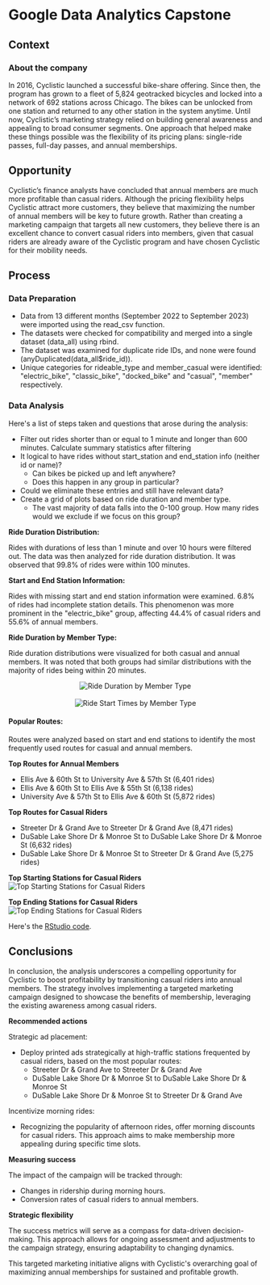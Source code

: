 # Google Data Analytics Capstone


## Context
### About the company
In 2016, Cyclistic launched a successful bike-share offering. Since then, the program has grown to a fleet of 5,824 geotracked bicycles and locked into a network of 692 stations across Chicago. The bikes can be unlocked from one station and returned to
any other station in the system anytime. 
Until now, Cyclistic’s marketing strategy relied on building general awareness and appealing to broad consumer segments. One approach that helped make these things possible was the flexibility of its pricing plans: single-ride passes, full-day passes, and
annual memberships.

## Opportunity
Cyclistic’s finance analysts have concluded that annual members are much more profitable than casual riders. Although the pricing flexibility helps Cyclistic attract more customers, they believe that maximizing the number of annual members will be key to
future growth. Rather than creating a marketing campaign that targets all new customers, they believe there is an excellent chance to convert casual riders into members, given that casual riders are already aware of the Cyclistic program and have
chosen Cyclistic for their mobility needs.

## Process
### Data Preparation
  - Data from 13 different months (September 2022 to September 2023) were imported using the read_csv function.
  - The datasets were checked for compatibility and merged into a single dataset (data_all) using rbind.
  - The dataset was examined for duplicate ride IDs, and none were found (anyDuplicated(data_all$ride_id)).
  - Unique categories for rideable_type and member_casual were identified: "electric_bike", "classic_bike", "docked_bike" and "casual", "member" respectively.

### Data Analysis
Here's a list of steps taken and questions that arose during the analysis:
  - Filter out rides shorter than or equal to 1 minute and longer than 600 minutes. Calculate summary statistics after filtering
  - It logical to have rides without start_station and end_station info (neither id or name)? 
    - Can bikes be picked up and left anywhere?
    - Does this happen in any group in particular?
  - Could we eliminate these entries and still have relevant data?
  - Create a grid of plots based on ride duration and member type.
    - The vast majority of data falls into the 0-100 group. How many rides would we exclude if we focus on this group?


**Ride Duration Distribution:**

  Rides with durations of less than 1 minute and over 10 hours were filtered out. The data was then analyzed for ride duration distribution.
  It was observed that 99.8% of rides were within 100 minutes.

  
**Start and End Station Information:**

  Rides with missing start and end station information were examined. 6.8% of rides had incomplete station details.
  This phenomenon was more prominent in the "electric_bike" group, affecting 44.4% of casual riders and 55.6% of annual members.


**Ride Duration by Member Type:**

  Ride duration distributions were visualized for both casual and annual members.
  It was noted that both groups had similar distributions with the majority of rides being within 20 minutes.
  
  <!--    
    ![Ride Duration by Member Type](plot_ride_duration_distribution_by_member_type.png)
    ![Ride Start Times by Member Type](plot_ride_start_times_by_member_type.png) 
  
  -->
<p align="center">
  <img align="center" src="plot_ride_duration_distribution_by_member_type.png" alt="Ride Duration by Member Type">
</br></br>
  
  <img align="center" src="plot_ride_start_times_by_member_type.png" alt="Ride Start Times by Member Type">
</p>
  <!--   
  <img align="right" src="plot_ride_start_times_by_member_type.png" alt="Ride Start Times by Member Type">  
  -->
  


  
#### Popular Routes:
  Routes were analyzed based on start and end stations to identify the most frequently used routes for casual and annual members.
  
  **Top Routes for Annual Members**
  
  - Ellis Ave & 60th St to University Ave & 57th St (6,401 rides)
  - Ellis Ave & 60th St to Ellis Ave & 55th St (6,138 rides)
  - University Ave & 57th St to Ellis Ave & 60th St (5,872 rides)

  
  **Top Routes for Casual Riders**
  
  - Streeter Dr & Grand Ave to Streeter Dr & Grand Ave (8,471 rides)
  - DuSable Lake Shore Dr & Monroe St to DuSable Lake Shore Dr & Monroe St (6,632 rides)
  - DuSable Lake Shore Dr & Monroe St to Streeter Dr & Grand Ave (5,275 rides)


**Top Starting Stations for Casual Riders**
![Top Starting Stations for Casual Riders](viz_geographical_05_casual_start.png)

**Top Ending Stations for Casual Riders**
![Top Ending Stations for Casual Riders](viz_geographical_05_casual_end.png)


Here's the [RStudio code](RStudio_code.r).





## Conclusions

In conclusion, the analysis underscores a compelling opportunity for Cyclistic to boost profitability by transitioning casual riders into annual members. The strategy involves implementing a targeted marketing campaign designed to showcase the benefits of membership, leveraging the existing awareness among casual riders.

**Recommended actions**

Strategic ad placement:
- Deploy printed ads strategically at high-traffic stations frequented by casual riders, based on the most popular routes:
  - Streeter Dr & Grand Ave to Streeter Dr & Grand Ave
  - DuSable Lake Shore Dr & Monroe St to DuSable Lake Shore Dr & Monroe St
  - DuSable Lake Shore Dr & Monroe St to Streeter Dr & Grand Ave

Incentivize morning rides:
- Recognizing the popularity of afternoon rides, offer morning discounts for casual riders. This approach aims to make membership more appealing during specific time slots.


**Measuring success**

The impact of the campaign will be tracked through:

- Changes in ridership during morning hours.
- Conversion rates of casual riders to annual members.

**Strategic flexibility**

The success metrics will serve as a compass for data-driven decision-making. This approach allows for ongoing assessment and adjustments to the campaign strategy, ensuring adaptability to changing dynamics.

This targeted marketing initiative aligns with Cyclistic's overarching goal of maximizing annual memberships for sustained and profitable growth.
